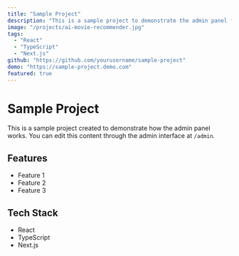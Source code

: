 ```yaml
---
title: "Sample Project"
description: "This is a sample project to demonstrate the admin panel functionality"
image: "/projects/ai-movie-recommender.jpg"
tags: 
  - "React"
  - "TypeScript"
  - "Next.js"
github: "https://github.com/yourusername/sample-project"
demo: "https://sample-project.demo.com"
featured: true
---
```


# Sample Project

This is a sample project created to demonstrate how the admin panel works. You can edit this content through the admin interface at `/admin`.

## Features

- Feature 1
- Feature 2
- Feature 3

## Tech Stack

- React
- TypeScript
- Next.js 